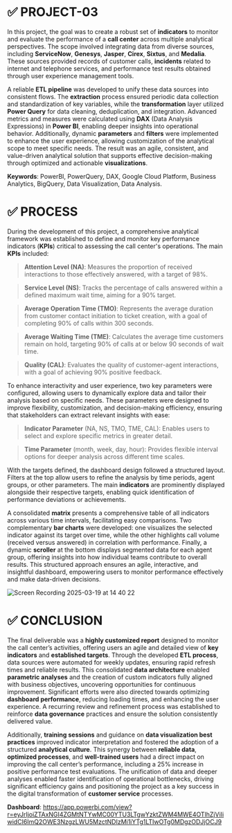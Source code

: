 # ✅ PROJECT-03

In this project, the goal was to create a robust set of **indicators** to monitor and evaluate the performance of a **call center** across multiple analytical perspectives. The scope involved integrating data from diverse sources, including **ServiceNow**, **Genesys**, **Jasper**, **Cirex**, **Sixtus**, and **Medalia**. These sources provided records of customer calls, **incidents** related to internet and telephone services, and performance test results obtained through user experience management tools.

A reliable **ETL pipeline** was developed to unify these data sources into consistent flows. The **extraction** process ensured periodic data collection and standardization of key variables, while the **transformation** layer utilized **Power Query** for data cleaning, deduplication, and integration. Advanced metrics and measures were calculated using **DAX** (Data Analysis Expressions) in **Power BI**, enabling deeper insights into operational behavior. Additionally, dynamic **parameters** and **filters** were implemented to enhance the user experience, allowing customization of the analytical scope to meet specific needs. The result was an agile, consistent, and value-driven analytical solution that supports effective decision-making through optimized and actionable **visualizations**.

**Keywords**: PowerBI, PowerQuery, DAX, Google Cloud Platform, Business Analytics, BigQuery, Data Visualization, Data Analysis.

# ✅ PROCESS

During the development of this project, a comprehensive analytical framework was established to define and monitor key performance indicators (**KPIs**) critical to assessing the call center's operations. The main **KPIs** included:

> **Attention Level (NA)**: Measures the proportion of received interactions to those effectively answered, with a target of 98%.

> **Service Level (NS)**: Tracks the percentage of calls answered within a defined maximum wait time, aiming for a 90% target.

> **Average Operation Time (TMO)**: Represents the average duration from customer contact initiation to ticket creation, with a goal of completing 90% of calls within 300 seconds.

> **Average Waiting Time (TME)**: Calculates the average time customers remain on hold, targeting 90% of calls at or below 90 seconds of wait time.

> **Quality (CAL)**: Evaluates the quality of customer-agent interactions, with a goal of achieving 90% positive feedback.

To enhance interactivity and user experience, two key parameters were configured, allowing users to dynamically explore data and tailor their analysis based on specific needs. These parameters were designed to improve flexibility, customization, and decision-making efficiency, ensuring that stakeholders can extract relevant insights with ease:

> **Indicator Parameter** (NA, NS, TMO, TME, CAL): Enables users to select and explore specific metrics in greater detail.

> **Time Parameter** (month, week, day, hour): Provides flexible interval options for deeper analysis across different time scales.

With the targets defined, the dashboard design followed a structured layout. Filters at the top allow users to refine the analysis by time periods, agent groups, or other parameters. The main **indicators** are prominently displayed alongside their respective targets, enabling quick identification of performance deviations or achievements.

A consolidated **matrix** presents a comprehensive table of all indicators across various time intervals, facilitating easy comparisons. Two complementary **bar charts** were developed: one visualizes the selected indicator against its target over time, while the other highlights call volume (received versus answered) in correlation with performance. Finally, a dynamic **scroller** at the bottom displays segmented data for each agent group, offering insights into how individual teams contribute to overall results. This structured approach ensures an agile, interactive, and insightful dashboard, empowering users to monitor performance effectively and make data-driven decisions.

![Screen Recording 2025-03-19 at 14 40 22](https://github.com/user-attachments/assets/923fec97-138b-48d8-83e4-eb84fb0adb89)

# ✅ CONCLUSION

The final deliverable was a **highly customized report** designed to monitor the call center’s activities, offering users an agile and detailed view of **key indicators** and **established targets**. Through the developed **ETL process**, data sources were automated for weekly updates, ensuring rapid refresh times and reliable results. This consolidated **data architecture** enabled **parametric analyses** and the creation of custom indicators fully aligned with business objectives, uncovering opportunities for continuous improvement. Significant efforts were also directed towards optimizing **dashboard performance**, reducing loading times, and enhancing the user experience. A recurring review and refinement process was established to reinforce **data governance** practices and ensure the solution consistently delivered value.

Additionally, **training sessions** and guidance on **data visualization best practices** improved indicator interpretation and fostered the adoption of a structured **analytical culture**. This synergy between **reliable data**, **optimized processes**, and **well-trained users** had a direct impact on improving the call center’s performance, including a 25% increase in positive performance test evaluations. The unification of data and deeper analyses enabled faster identification of operational bottlenecks, driving significant efficiency gains and positioning the project as a key success in the digital transformation of **customer service** processes.

**Dashboard**: https://app.powerbi.com/view?r=eyJrIjoiZTAxNGI4ZGMtNTYwMC00YTU3LTgwYzktZWM4MWE4OTlhZjViIiwidCI6ImQ2OWE3NzgzLWU5MzctNDIzMi1iYTg1LTIwOTg0MDgzODJjOCJ9

